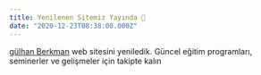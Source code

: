 ```yaml
---
title: Yenilenen Sitemiz Yayında 👋
date: "2020-12-23T08:38:00.000Z"
---
```


[gülhan Berkman](https://www.gulhanberkman.com) web sitesini yeniledik. Güncel eğitim programları, seminerler ve gelişmeler için takipte kalın
